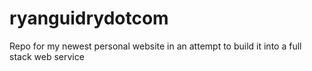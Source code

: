 # ryanguidrydotcom
Repo for my newest personal website in an attempt to build it into a full stack web service
